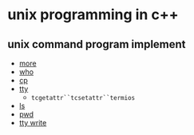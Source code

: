 unix programming in c++
=======================

unix command program implement
-----------------
* [more](src/more)
* [who](src/who)
* [cp](src/cp)
* [tty](src/tty)
    - `tcgetattr``tcsetattr``termios`
* [ls](src/ls)
* [pwd](src/pwd)
* [tty write](src/write)
